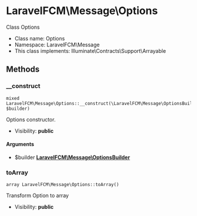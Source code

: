 LaravelFCM\Message\Options
===============

Class Options




* Class name: Options
* Namespace: LaravelFCM\Message
* This class implements: Illuminate\Contracts\Support\Arrayable






Methods
-------


### __construct

    mixed LaravelFCM\Message\Options::__construct(\LaravelFCM\Message\OptionsBuilder $builder)

Options constructor.



* Visibility: **public**


#### Arguments
* $builder **[LaravelFCM\Message\OptionsBuilder](LaravelFCM-Message-OptionsBuilder.md)**



### toArray

    array LaravelFCM\Message\Options::toArray()

Transform Option to array



* Visibility: **public**



